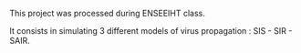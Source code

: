 This project was processed during ENSEEIHT class. 

It consists in simulating 3 different models of virus propagation : SIS - SIR - SAIR.
